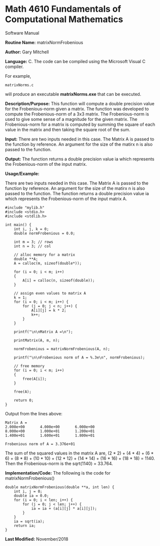 # Math 4610 Fundamentals of Computational Mathematics
Software Manual

**Routine Name:**           matrixNormFrobenious

**Author:** Gary Mitchell

**Language:** C. The code can be compiled using the Microsoft Visual C compiler.

For example,

    matrixNorms.c

will produce an executable **matrixNorms.exe** that can be executed.

**Description/Purpose:** This function will compute a double precision value for the Frobenious-norm given a matrix. The function was developed to compute the Frobenious-norm of a 3x3 matrix. The Frobenious-norm is used to give some sense of a magnitude for the given matrix. The Frobenious-norm for a matrix is computed by summing the square of each value in the matrix and then taking the square root of the sum.

**Input:** There are two inputs needed in this case. The Matrix A is passed to the function by reference. An argument for the size of the matirx n is also passed to the function.

**Output:** The function returns a double precision value ia which represents the Frobenious-norm of the input matrix.

**Usage/Example:**

There are two inputs needed in this case. The Matrix A is passed to the function by reference. An argument for the size of the matirx n is also passed to the function. The function returns a double precision value ia which represents the Frobenious-norm of the input matrix A.

    #include "mylib.h"
    #include <stdio.h>
    #include <stdlib.h>

    int main() {
        int i, j, k = 0;
        double normFrobenious = 0.0;

        int m = 3; // rows
        int n = 3; // col

        // alloc memory for a matrix
        double **A;
        A = calloc(m, sizeof(double*));

        for (i = 0; i < m; i++)
        {
            A[i] = calloc(n, sizeof(double));
        }

        // assign even values to matrix A
        k = 1;
        for (i = 0; i < m; i++) {
            for (j = 0; j < n; j++) {
                A[i][j] = k * 2;
                k++;
            }
        }

        printf("\n\nMatrix A =\n");

        printMatrix(A, m, n);

        normFrobenious = matrixNormFrobenious(A, n);

        printf("\n\nFrobenious norm of A = %.3e\n", normFrobenious);

        // free memory
        for (i = 0; i < m; i++)
        {
            free(A[i]);
        }

        free(A);

        return 0;
    }

Output from the lines above:

    Matrix A =
    2.000e+00       4.000e+00       6.000e+00
    8.000e+00       1.000e+01       1.200e+01
    1.400e+01       1.600e+01       1.800e+01

    Frobenious norm of A = 3.376e+01

The sum of the squared values in the matrix A are,
(2 * 2) + (4 * 4) + (6 * 6) + (8 * 8) + (10 * 10) + (12 * 12) + (14 * 14) + (16 * 16) + (18 * 18) = 1140.
Then the Frobenious-norm is the sqrt(1140) = 33.764.

**Implementation/Code:** The following is the code for matrixNormFrobenious()

    double matrixNormFrobenious(double **a, int len) {
        int i, j = 0;
        double ia = 0.0;
        for (i = 0; i < len; i++) {
            for (j = 0; j < len; j++) {
                ia = ia + (a[i][j] * a[i][j]);
            }
        }
        ia = sqrt(ia);
        return ia;
    }

**Last Modified:** November/2018
